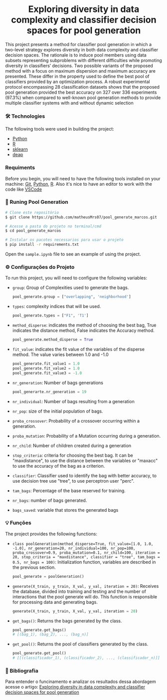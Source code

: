 <h1 align="center">
    Exploring diversity in data complexity and classifier decision spaces for pool generation
</h1>


<p>
This project presents a method for classifier pool generation in which a two-level strategy explores
diversity in both data complexity and classifier decision spaces. The rationale is to induce pool members
using data subsets representing subproblems with different difficulties while promoting diversity in classifiers’
decisions. Two possible variants of the proposed method with a focus on maximum dispersion and maximum
accuracy are presented. These differ in the property used to define the best pool of classifiers provided by an
optimization process. A robust experimental protocol encompassing 28 classification datasets shows that the
proposed pool generation provided the best accuracy on 327 over 336 experiments (97.3%) when compared to
well-known pool generation methods to provide multiple classifier systems with and without dynamic selection
<p>

### 🛠 Technologies

The following tools were used in building the project:

- [Python](https://www.python.org/)
- [R](https://www.r-project.org/)
- [sklearn](https://scikit-learn.org/stable/)
- [deap](https://deap.readthedocs.io/en/)
### Requiments

Before you begin, you will need to have the following tools installed on your machine:
[Git](https://git-scm.com), [Python](https://www.python.org/), [R](https://www.r-project.org/). 
Also it's nice to have an editor to work with the code like [VSCode](https://code.visualstudio.com/)

### 🎲 Runing Pool Generation

```bash
# Clone este repositório
$ git clone https://github.com/matheusMrs07/pool_generate_marcos.git

# Acesse a pasta do projeto no terminal/cmd
$ cd pool_generate_marcos

# Instalar os pacotes necessarios para usar o projeto
$ pip install -r requirements.txt

```

Open the `sample.ipynb` file to see an example of using the project.


### ⚙️ Configurações do Projeto 

To run this project, you will need to configure the following variables:
- `group`: Group of Complexities used to generate the bags.
    ``` python
    pool_generate.group = ["overlapping", 'neighborhood']
    ```
- `types`: complexity indices that will be used.
     ``` python
    pool_generate.types = ["F1", 'T1']
    ```
- `method_disperse`: indicates the method of choosing the best bag, True indicates the distance method, False indicates the Accuracy method.
    ``` python
    pool_generate.method_disperse = True
    ```
- `fit_value`: indicates the fit value of the variables of the disperse method. The value varies between 1.0 and -1.0
     ```python
    pool_generate.fit_value1 = 1.0
    pool_generate.fit_value2 = 1.0
    pool_generate.fit_value3 = -1.0
    ```
- `nr_generation`: Number of bags generations
    ```python
    pool_generarte.nr_generation = 19
    ```


- ``nr_individual``: Number of bags resulting from a generation

- `nr_pop`: size of the initial population of bags.

- `proba_crossover`: Probability of a crossover occurring within a generation.
- `proba_mutation`: Probability of a Mutation occurring during a generation.

- `nr_child`: Number of children created during a generation

- `stop_criteria`: criteria for choosing the best bag. It can be "maxdistance", to use the distance between the variables or "maxacc" to use the accuracy of the bag as a criterion.

- `classifier`: Classifier used to identify the bag with better accuracy, to use decision tree use "tree", to use perceptron user "perc".


- `tam_bags`: Percentage of the base reserved for training.

- `nr_bags`: number of bags generated.

- `bags_saved`: variable that stores the generated bags


### 💡 Funções

The project provides the following functions:
- `class poolGeneration(method_disperse=True, fit_value=[1.0, 1.0, -1.0], nr_generation=20, nr_individual=100, nr_pop=100, proba_crossover=0.9, proba_mutation=0.1, nr_child=100, iteration = 20, stop_criteria = "maxdistance", classifier = "tree", tam_bags = 0.5, nr_bags = 100)`: Initialization function, variables are described in the previous section.
    ``` python
    pool_generate = poolGeneration()
    ```

- `generate(X_train, y_train, X_val, y_val, iteration = 20)`: Receives the database, divided into training and testing and the number of interactions that the pool generate will do. This function is responsible for processing data and generating bags.
     ``` python
    generate(X_train, y_train, X_val, y_val, iteration = 20)
    ```
- `get_bags()`: Returns the bags generated by the class.
     ``` python
     pool_generate.get_bags()
     # [(bag_1), (bag_2), ..., (bag_n)]
     ```
- `get_pool()`: Returns the pool of classifiers generated by the class.
     ``` python
     pool_generate.get_pool()
     # [[(classificador_1), (classificador_2), ..., (classificador_n)]]
     ```
### 📖 Bibliografia

Para entender o funcinamento e analizar os resultados dessa abordagem acesse o artigo: [Exploring diversity in data complexity and classifier decision spaces for pool generation](https://doi.org/10.1016/j.inffus.2022.09.001)